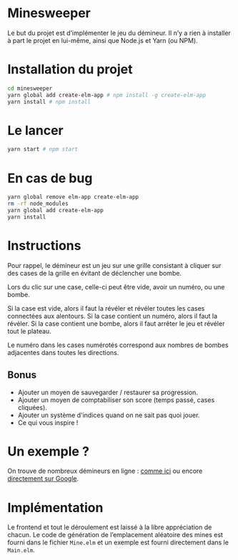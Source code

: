 # Minesweeper

Le but du projet est d’implémenter le jeu du démineur. Il n’y a rien à installer à part le projet en lui-même, ainsi que Node.js et Yarn (ou NPM).

# Installation du projet

```bash
cd minesweeper
yarn global add create-elm-app # npm install -g create-elm-app
yarn install # npm install
```

# Le lancer

```bash
yarn start # npm start
```

# En cas de bug

```bash
yarn global remove elm-app create-elm-app
rm -rf node_modules
yarn global add create-elm-app
yarn install
```

# Instructions

Pour rappel, le démineur est un jeu sur une grille consistant à cliquer sur des cases de la grille en évitant de déclencher une bombe.

Lors du clic sur une case, celle-ci peut être vide, avoir un numéro, ou une bombe.

Si la case est vide, alors il faut la révéler et révéler toutes les cases connectées aux alentours.
Si la case contient un numéro, alors il faut la révéler.
Si la case contient une bombe, alors il faut arrêter le jeu et révéler tout le plateau.

Le numéro dans les cases numérotés correspond aux nombres de bombes adjacentes dans toutes les directions.

## Bonus

- Ajouter un moyen de sauvegarder / restaurer sa progression.
- Ajouter un moyen de comptabiliser son score (temps passé, cases cliquées).
- Ajouter un système d'indices quand on ne sait pas quoi jouer.
- Ce qui vous inspire !

# Un exemple ?

On trouve de nombreux démineurs en ligne : [comme ici](http://minesweeperonline.com/) ou encore [directement sur Google](https://www.google.com/search?q=minesweeper&oq=minesweeper&aqs=chrome..69i57j46j0l2j46j0l3.1466j0j7&sourceid=chrome&ie=UTF-8).

# Implémentation

Le frontend et tout le déroulement est laissé à la libre appréciation de chacun. Le code de génération de l’emplacement aléatoire des mines est fourni dans le fichier `Mine.elm` et un exemple est fourni directement dans le `Main.elm`.
